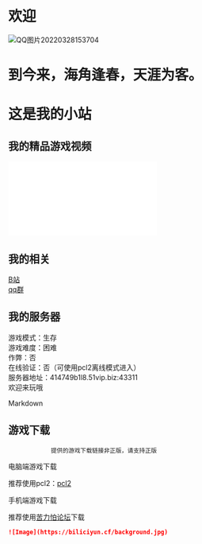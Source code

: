 # 欢迎
![QQ图片20220328153704](https://user-images.githubusercontent.com/104074660/164951914-435c1516-3b34-4a64-9da1-d264f2c4b6be.jpg)
# 到今来，海角逢春，天涯为客。
# 这是我的小站


## 我的精品游戏视频<br>
<iframe src="//player.bilibili.com/player.html?bvid=BV1GJ411x7h7&cid=137649199&page=1" scrolling="no" border="0" frameborder="no" framespacing="0"></iframe>

## 我的相关<br>
 [B站](https://space.bilibili.com/2066547841?spm_id_from=333.1007.0.0)<br>
 [qq群](https://jq.qq.com/?_wv=1027&k=jLA41A2c)

## 我的服务器
游戏模式：生存<br>
游戏难度：困难<br>
作弊：否<br>
在线验证：否（可使用pcl2离线模式进入）<br>
服务器地址：414749b1l8.51vip.biz:43311<br>
欢迎来玩哦<br>

 Markdown
## 游戏下载<br>

                提供的游戏下载链接非正版，请支持正版

电脑端游戏下载<br>

推荐使用pcl2：[pcl2](https://afdian.net/p/0164034c016c11ebafcb52540025c377)<br>

手机端游戏下载<br>

推荐使用[苦力怕论坛](https://klpbbs.com/xz/)下载<br>


``` Markdown
![Image](https://biliciyun.cf/background.jpg)


